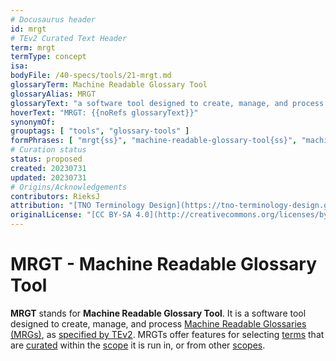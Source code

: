 ```yaml
---
# Docusaurus header
id: mrgt
# TEv2 Curated Text Header
term: mrgt
termType: concept
isa:
bodyFile: /40-specs/tools/21-mrgt.md
glossaryTerm: Machine Readable Glossary Tool
glossaryAlias: MRGT
glossaryText: "a software tool designed to create, manage, and process [Machine Readable Glossaries (MRGs)](@), as [specified by TEv2](/docs/40-specs/tools/mrgt). MRGTs offer features for selecting [terms](@) that are [curated](@) within the [scope](@) it is run in, or from other [scopes](@)."
hoverText: "MRGT: {{noRefs glossaryText}}"
synonymOf:
grouptags: [ "tools", "glossary-tools" ]
formPhrases: [ "mrgt{ss}", "machine-readable-glossary-tool{ss}", "machine-readable-glossary-tool{ss}-mrgt{ss}", "mrgt{ss}-machine-readable-glossary-tool{ss}" ]
# Curation status
status: proposed
created: 20230731
updated: 20230731
# Origins/Acknowledgements
contributors: RieksJ
attribution: "[TNO Terminology Design](https://tno-terminology-design.github.io/tev2-specifications/docs)"
originalLicense: "[CC BY-SA 4.0](http://creativecommons.org/licenses/by-sa/4.0/?ref=chooser-v1)"
---
```


# MRGT - Machine Readable Glossary Tool

**MRGT** stands for **Machine Readable Glossary Tool**. It is a software tool designed to create, manage, and process [Machine Readable Glossaries (MRGs)](@), as [specified by TEv2](/docs/40-specs/tools/mrgt). MRGTs offer features for selecting [terms](@) that are [curated](@) within the [scope](@) it is run in, or from other [scopes](@).
